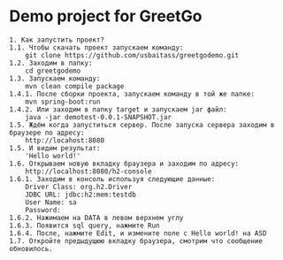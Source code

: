 # Demo project for GreetGo

	1. Как запустить проект?
	1.1. Чтобы скачать проект запускаем команду:
		git clone https://github.com/usbaitass/greetgodemo.git
	1.2. Заходим в папку:
		cd greetgodemo
	1.3. Запускаем команду:
		mvn clean compile package
	1.4.1. После сборки проекта, запускаем команду в той же папке:
		mvn spring-boot:run
	1.4.2. Или заходим в папку target и запускаем jar файл:
		java -jar demotest-0.0.1-SNAPSHOT.jar
	1.5. Ждём когда запуститься сервер. После запуска сервера заходим в браузере по адресу:
		http://locahost:8080
	1.5. И видим результат:
		'Hello world!'
	1.6. Открываем новую вкладку браузера и заходим по адресу:
		http://localhost:8080/h2-console
	1.6.1. Заходим в консоль используя следующие данные:
		Driver Class: org.h2.Driver
		JDBC URL: jdbc:h2:mem:testdb
		User Name: sa
		Password:
	1.6.2. Нажимаем на DATA в левом верхнем углу
	1.6.3. Появится sql query, нажмите Run
	1.6.4. После, нажмите Edit, и измените поле с Hello world! на ASD
	1.7. Откройте предыдущюю вкладку браузера, смотрим что сообщение обновилось.


